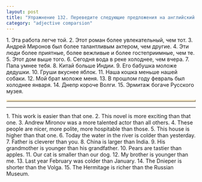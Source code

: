 ```yaml
---
layout: post
title: "Упражнение 132. Переведите следующие предложения на английский язык."
category: "adjective comparsion"
---
```

<section class="question">
1. Эта работа легче той. 2. Этот роман более увлекательный, чем тот. 3. Андрей Миронов был более талантливым актером, чем другие. 4. Эти люди более приятные, более вежливые и более гостеприимные, чем те. 5. Этот дом выше того. 6. Сегодня вода в реке холоднее, чем вчера. 7. Папа умнее тебя. 8. Китай больше Индии. 9. Его бабушка моложе дедушки. 10. Груши вкуснее яблок. 11. Наша кошка меньше нашей собаки. 12. Мой брат моложе меня. 13. В прошлом году февраль был холоднее января. 14. Днепр короче Волги. 15. Эрмитаж богаче Русского музея. 
 
<td valign="top">
 <p style="font:80%;background: honeydew;border:3px outset #ffeecc;text-align:center"></p>
  
   
  <hr>
<p style="font:80%; color:#dedede"> <!--6020d6ff--><!--6020d6ff--></p>
 
  
 </td>
</section>

<section class="answer">
1. This work is easier than that one. 2. This novel is more exciting than that one. 3. Andrew Mironov was a more talented actor than all others. 4. These people are nicer, more polite, more hospitable than those. 5. This house is higher than that one. 6. Today the water in the river is colder than yesterday. 7. Father is cleverer than you. 8. China is larger than India. 9. His grandmother is younger than his grandfather. 10. Pears are tastier than apples. 11. Our cat is smaller than our dog. 12. My brother is younger than me. 13. Last year February was colder than January. 14. The Dnieper is shorter than the Volga. 15. The Hermitage is richer than the Russian Museum.
</section>